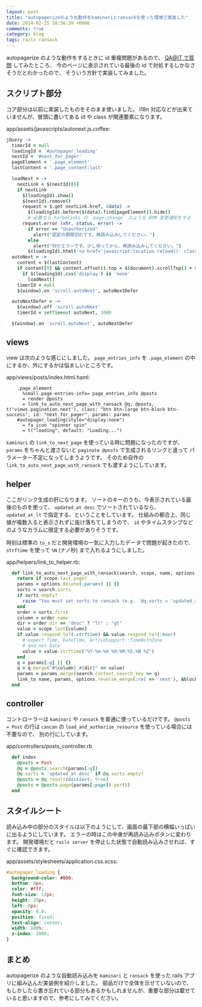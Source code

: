 ```yaml
---
layout: post
title: "autopagerizeのような動作をkaminariとransackを使った環境で実装した"
date: 2014-02-25 18:58:39 +0900
comments: true
category: blog
tags: rails ransack
---
```

autopagerize のような動作をするときに id 重複問題があるので、
[QA@IT で質問](http://qa.atmarkit.co.jp/q/3513)
してみたところ、
今のページに表示されている最後の id で対処するしかなさそうだとわかったので、
そういう方針で実装してみました。

<!--more-->

## スクリプト部分

コア部分は以前に実装したものをそのまま使いました。
i18n 対応などが出来ていませんが、冒頭に書いてある id や class が関連要素になります。

<p class="filename">app/assets/javascripts/autonext.js.coffee:</p>

```coffeescript
jQuery ->
  timerId = null
  loadingId = '#autopager_loading'
  nextId = '#next_for_pager'
  pageElement = '.page_element'
  lastContent = '.page_content:last'

  loadNext = ->
    nextLink = $(nextId)[0]
    if nextLink
      $(loadingId).show()
      $(nextId).remove()
      request = $.get nextLink.href, (data) ->
        $(loadingId).before($(data).find(pageElement)).hide()
        # 必要なら turbolinks の `page:change` のような DOM 変更通知をする
      request.error (xhr, status, error) ->
        if error == "Unauthorized"
          alert("認証の期限切れです。再読み込みしてください。")
        else
          alert("何かエラーです。少し待ってから、再読み込みしてください。")
        $(loadingId).html("<a href='javascript:location.reload()' class='btn btn-block btn-primary'>再読み込み</a>")
  autoNext = ->
    content = $(lastContent)
    if content[0] && content.offset().top < $(document).scrollTop() + $(window).height()
      if $(loadingId).css('display') is 'none'
        loadNext()
    timerId = null
    $(window).on 'scroll.autoNext', autoNextDefer

  autoNextDefer = ->
    $(window).off 'scroll.autoNext'
    timerId = setTimeout autoNext, 1000

  $(window).on 'scroll.autoNext', autoNextDefer
```

## views

view は次のような感じにしました。
`page_entries_info` を `.page_element` の中にするか、外にするかは悩ましいところです。

<p class="filename">app/views/posts/index.html.haml:</p>

```haml
    .page_element
      %small.page-entries-info= page_entries_info @posts
      = render @posts
      = link_to_auto_next_page_with_ransack @q, @posts, t('views.pagination.next'), class: "btn btn-large btn-block btn-success", id: "next_for_pager", params: params
    #autopager_loading(style="display:none")
      = fa_icon "spinner spin"
      = t("loading", default: "Loading...")
```

`kaminari` の `link_to_next_page` を使っている時に問題になったのですが、
`params` をちゃんと渡さないと `paginate @posts` で生成されるリンクと違って
パラメーター不足になってしまうようです。
そのため自作の `link_to_auto_next_page_with_ransack` でも渡すようにしています。

## helper

ここがリンク生成の肝になります。
ソートのキーのうち、今表示されている最後のものを使って、
`updated_at desc` でソートされているなら、
`updated_at_lt` で指定する、ということをしています。
仕組みの都合上、同じ値が複数入ると表示されずに抜け落ちてしまうので、
`id` やタイムスタンプなどのようなカラムに限定する必要がありそうです。

時刻は標準の `to_s` だと開発環境の一気に入力したデータで問題が起きたので、
`strftime` を使って `%N` (ナノ秒) まで入れるようにしました。

<p class="filename">app/helpers/link_to_helper.rb:</p>

```ruby
  def link_to_auto_next_page_with_ransack(search, scope, name, options = {}, &block)
    return if scope.last_page?
    params = options.delete(:params) || {}
    sorts = search.sorts
    if sorts.empty?
      raise "You must set sorts to ransack (e.g. `@q.sorts = 'updated_at desc' if @q.sorts.empty?`)"
    end
    order = sorts.first
    column = order.name
    dir = order.dir == "desc" ? "lt" : "gt"
    value = scope.last[column]
    if value.respond_to?(:strftime) && value.respond_to?(:hour)
      # expect Time, DateTime, ActiveSupport::TimeWithZone
      # and not Date
      value = value.strftime("%Y-%m-%d %H:%M:%S.%N %Z")
    end
    q = params[:q] || {}
    q = q.merge("#{column}_#{dir}" => value)
    params = params.merge(search.context.search_key => q)
    link_to name, params, options.reverse_merge(:rel => 'next'), &block
  end
```

## controller

コントローラーは `kaminari` や `ransack` を普通に使っているだけです。
`@posts = Post` の行は `cancan` の `load_and_authorize_resource` を使っている場合には不要なので、
別の行にしています。

<p class="filename">app/controllers/posts_controller.rb</p>

```ruby
  def index
    @posts = Post
    @q = @posts.search(params[:q])
    @q.sorts = 'updated_at desc' if @q.sorts.empty?
    @posts = @q.result(distinct: true)
    @posts = @posts.page(params[:page]).per(5)
  end
```

## スタイルシート

読み込み中の部分のスタイルは以下のようにして、画面の最下部の横幅いっぱいに出るようにしています。
エラーの時はこの中身が再読み込みボタンに変わります。
開発環境だと `rails server` を停止した状態で自動読み込みさせれば、すぐに確認できます。

<p class="filename">app/assets/stylesheets/application.css.scss:</p>

```scss
#autopager_loading {
  background-color: #000;
  bottom: 0px;
  color: #fff;
  font-size: 12px;
  height: 25px;
  left: 0px;
  opacity: 0.8;
  position: fixed;
  text-align: center;
  width: 100%;
  z-index: 1000;
}
```

## まとめ

autopagerize のような自動読み込みを `kaminari` と `ransack` を使った rails アプリに組み込んだ実装例を紹介しました。
部品だけで全体を示せていないので、もしかしたら書き忘れている部分もあるかもしれませんが、重要な部分は載せていると思いますので、参考にしてみてください。
